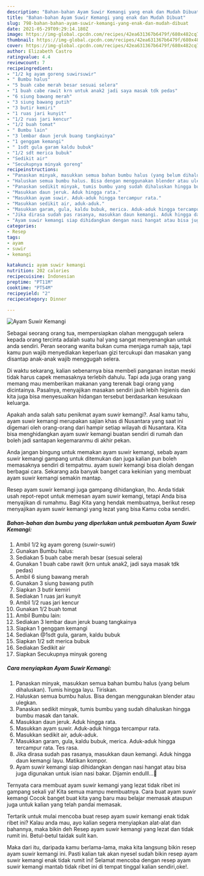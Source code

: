 ```yaml
---
description: "Bahan-bahan Ayam Suwir Kemangi yang enak dan Mudah Dibuat"
title: "Bahan-bahan Ayam Suwir Kemangi yang enak dan Mudah Dibuat"
slug: 798-bahan-bahan-ayam-suwir-kemangi-yang-enak-dan-mudah-dibuat
date: 2021-05-29T09:29:14.180Z
image: https://img-global.cpcdn.com/recipes/42ea631367b6479f/680x482cq70/ayam-suwir-kemangi-foto-resep-utama.jpg
thumbnail: https://img-global.cpcdn.com/recipes/42ea631367b6479f/680x482cq70/ayam-suwir-kemangi-foto-resep-utama.jpg
cover: https://img-global.cpcdn.com/recipes/42ea631367b6479f/680x482cq70/ayam-suwir-kemangi-foto-resep-utama.jpg
author: Elizabeth Castro
ratingvalue: 4.4
reviewcount: 7
recipeingredient:
- "1/2 kg ayam goreng suwirsuwir"
- " Bumbu halus"
- "5 buah cabe merah besar sesuai selera"
- "1 buah cabe rawit krn untuk anak2 jadi saya masak tdk pedas"
- "6 siung bawang merah"
- "3 siung bawang putih"
- "3 butir kemiri"
- "1 ruas jari kunyit"
- "1/2 ruas jari kencur"
- "1/2 buah tomat"
- " Bumbu lain"
- "3 lembar daun jeruk buang tangkainya"
- "1 genggam kemangi"
- " 1sdt gula garam kaldu bubuk"
- "1/2 sdt merica bubuk"
- "Sedikit air"
- "Secukupnya minyak goreng"
recipeinstructions:
- "Panaskan minyak, masukkan semua bahan bumbu halus (yang belum dihaluskan). Tumis hingga layu. Tiriskan."
- "Haluskan semua bumbu halus. Bisa dengan menggunakan blender atau ulegkan."
- "Panaskan sedikit minyak, tumis bumbu yang sudah dihaluskan hingga bumbu masak dan tanak."
- "Masukkan daun jeruk. Aduk hingga rata."
- "Masukkan ayam suwir. Aduk-aduk hingga tercampur rata."
- "Masukkan sedikit air, aduk-aduk."
- "Masukkan garam, gula, kaldu bubuk, merica. Aduk-aduk hingga tercampur rata. Tes rasa."
- "Jika dirasa sudah pas rasanya, masukkan daun kemangi. Aduk hingga daun kemangi layu. Matikan kompor."
- "Ayam suwir kemangi siap dihidangkan dengan nasi hangat atau bisa juga digunakan untuk isian nasi bakar. Dijamin endulll...🥰"
categories:
- Resep
tags:
- ayam
- suwir
- kemangi

katakunci: ayam suwir kemangi 
nutrition: 202 calories
recipecuisine: Indonesian
preptime: "PT11M"
cooktime: "PT54M"
recipeyield: "2"
recipecategory: Dinner

---
```



![Ayam Suwir Kemangi](https://img-global.cpcdn.com/recipes/42ea631367b6479f/680x482cq70/ayam-suwir-kemangi-foto-resep-utama.jpg)

Sebagai seorang orang tua, mempersiapkan olahan menggugah selera kepada orang tercinta adalah suatu hal yang sangat menyenangkan untuk anda sendiri. Peran seorang  wanita bukan cuma menjaga rumah saja, tapi kamu pun wajib menyediakan keperluan gizi tercukupi dan masakan yang disantap anak-anak wajib menggugah selera.

Di waktu  sekarang, kalian sebenarnya bisa membeli panganan instan meski tidak harus capek memasaknya terlebih dahulu. Tapi ada juga orang yang memang mau memberikan makanan yang terenak bagi orang yang dicintainya. Pasalnya, menyajikan masakan sendiri jauh lebih higienis dan kita juga bisa menyesuaikan hidangan tersebut berdasarkan kesukaan keluarga. 



Apakah anda salah satu penikmat ayam suwir kemangi?. Asal kamu tahu, ayam suwir kemangi merupakan sajian khas di Nusantara yang saat ini digemari oleh orang-orang dari hampir setiap wilayah di Nusantara. Kita bisa menghidangkan ayam suwir kemangi buatan sendiri di rumah dan boleh jadi santapan kegemaranmu di akhir pekan.

Anda jangan bingung untuk memakan ayam suwir kemangi, sebab ayam suwir kemangi gampang untuk ditemukan dan juga kalian pun boleh memasaknya sendiri di tempatmu. ayam suwir kemangi bisa diolah dengan berbagai cara. Sekarang ada banyak banget cara kekinian yang membuat ayam suwir kemangi semakin mantap.

Resep ayam suwir kemangi juga gampang dihidangkan, lho. Anda tidak usah repot-repot untuk memesan ayam suwir kemangi, tetapi Anda bisa menyajikan di rumahmu. Bagi Kita yang hendak membuatnya, berikut resep menyajikan ayam suwir kemangi yang lezat yang bisa Kamu coba sendiri.

<!--inarticleads1-->

##### Bahan-bahan dan bumbu yang diperlukan untuk pembuatan Ayam Suwir Kemangi:

1. Ambil 1/2 kg ayam goreng (suwir-suwir)
1. Gunakan  Bumbu halus:
1. Sediakan 5 buah cabe merah besar (sesuai selera)
1. Gunakan 1 buah cabe rawit (krn untuk anak2, jadi saya masak tdk pedas)
1. Ambil 6 siung bawang merah
1. Gunakan 3 siung bawang putih
1. Siapkan 3 butir kemiri
1. Sediakan 1 ruas jari kunyit
1. Ambil 1/2 ruas jari kencur
1. Gunakan 1/2 buah tomat
1. Ambil  Bumbu lain:
1. Sediakan 3 lembar daun jeruk buang tangkainya
1. Siapkan 1 genggam kemangi
1. Sediakan  @1sdt gula, garam, kaldu bubuk
1. Siapkan 1/2 sdt merica bubuk
1. Sediakan Sedikit air
1. Siapkan Secukupnya minyak goreng




<!--inarticleads2-->

##### Cara menyiapkan Ayam Suwir Kemangi:

1. Panaskan minyak, masukkan semua bahan bumbu halus (yang belum dihaluskan). Tumis hingga layu. Tiriskan.
1. Haluskan semua bumbu halus. Bisa dengan menggunakan blender atau ulegkan.
1. Panaskan sedikit minyak, tumis bumbu yang sudah dihaluskan hingga bumbu masak dan tanak.
1. Masukkan daun jeruk. Aduk hingga rata.
1. Masukkan ayam suwir. Aduk-aduk hingga tercampur rata.
1. Masukkan sedikit air, aduk-aduk.
1. Masukkan garam, gula, kaldu bubuk, merica. Aduk-aduk hingga tercampur rata. Tes rasa.
1. Jika dirasa sudah pas rasanya, masukkan daun kemangi. Aduk hingga daun kemangi layu. Matikan kompor.
1. Ayam suwir kemangi siap dihidangkan dengan nasi hangat atau bisa juga digunakan untuk isian nasi bakar. Dijamin endulll...🥰




Ternyata cara membuat ayam suwir kemangi yang lezat tidak ribet ini gampang sekali ya! Kita semua mampu membuatnya. Cara buat ayam suwir kemangi Cocok banget buat kita yang baru mau belajar memasak ataupun juga untuk kalian yang telah pandai memasak.

Tertarik untuk mulai mencoba buat resep ayam suwir kemangi enak tidak ribet ini? Kalau anda mau, ayo kalian segera menyiapkan alat-alat dan bahannya, maka bikin deh Resep ayam suwir kemangi yang lezat dan tidak rumit ini. Betul-betul taidak sulit kan. 

Maka dari itu, daripada kamu berlama-lama, maka kita langsung bikin resep ayam suwir kemangi ini. Pasti kalian tak akan nyesel sudah bikin resep ayam suwir kemangi enak tidak rumit ini! Selamat mencoba dengan resep ayam suwir kemangi mantab tidak ribet ini di tempat tinggal kalian sendiri,oke!.

